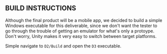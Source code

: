## BUILD INSTRUCTIONS
Although the final product will be a mobile app, we decided to build a simple Windows executable for this deliverable, since we don't want the tester to go through the trouble of getting an emulator for what's only a protoype. Don't worry, Unity makes it very easy to switch between target platforms.

Simple navigate to `D2/Build` and open the `D3` executable.